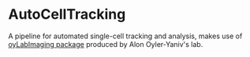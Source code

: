 # AutoCellTracking
A pipeline for automated single-cell tracking and analysis, makes use of [oyLabImaging package](https://github.com/oylab/oyLabImaging) produced by Alon Oyler-Yaniv's lab.
